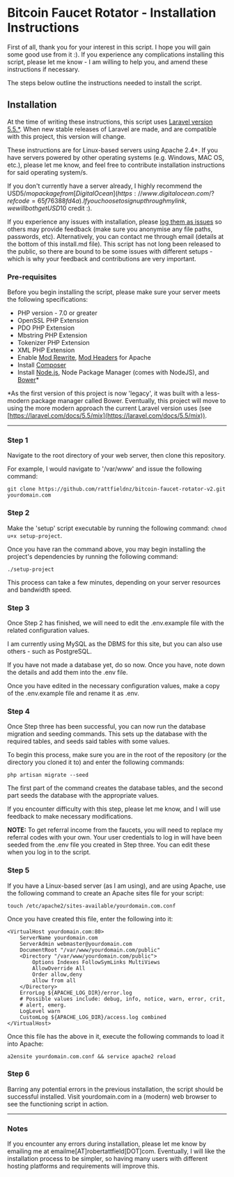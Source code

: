 # Bitcoin Faucet Rotator - Installation Instructions 

First of all, thank you for your interest in this script. I hope you will gain some good use from it :). If you experience any complications installing this script, please let me know - I am willing to help you, and amend these instructions if necessary.

The steps below outline the instructions needed to install the script.

## Installation 

At the time of writing these instructions, this script uses [Laravel version 5.5.*](https://laravel.com/docs/5.5/). When new stable releases of Laravel are made, and are compatible with this project, this version will change.

These instructions are for Linux-based servers using Apache 2.4+. If you have servers powered by other operating systems (e.g. Windows, MAC OS, etc.), please let me know, and feel free to contribute installation instructions for said operating system/s.

If you don't currently have a server already, I highly recommend the USD$5/mo package from [DigitalOcean](https://www.digitalocean.com/?refcode=65f76388fd4a). If you choose to sign up through my link, we will both get USD$10 credit :).

If you experience any issues with installation, please [log them as issues](https://github.com/rattfieldnz/bitcoin-faucet-rotator-v2/issues) so others may provide feedback (make sure you anonymise any file paths, passwords, etc). Alternatively, you can contact me through email (details at the bottom of this install.md file). This script has not long been released to the public, so there are bound to be some issues with different setups - which is why your feedback and contributions are very important.

### Pre-requisites

Before you begin installing the script, please make sure your server meets the following specifications:

* PHP version - 7.0 or greater
* OpenSSL PHP Extension
* PDO PHP Extension
* Mbstring PHP Extension
* Tokenizer PHP Extension
* XML PHP Extension
* Enable [Mod Rewrite](https://www.digitalocean.com/community/tutorials/how-to-rewrite-urls-with-mod_rewrite-for-apache-on-ubuntu-16-04), [Mod Headers](https://www.garron.me/en/bits/enable-mod-headers-apache-2.html) for Apache 
* Install [Composer](https://getcomposer.org/doc/00-intro.md)
* Install [Node.js](https://nodejs.org/en/download/package-manager/), Node Package Manager (comes with NodeJS), and [Bower](https://bower.io/#install-bower)*

*As the first version of this project is now 'legacy', it was built with a less-modern package manager called Bower. Eventually, this project will move to using the more modern approach the current Laravel version uses (see [https://laravel.com/docs/5.5/mix](https://laravel.com/docs/5.5/mix)).

---

### Step 1

Navigate to the root directory of your web server, then clone this repository. 

For example, I would navigate to '/var/www' and issue the following command:

    git clone https://github.com/rattfieldnz/bitcoin-faucet-rotator-v2.git yourdomain.com

### Step 2

Make the 'setup' script executable by running the following command: `chmod u+x setup-project`.

Once you have ran the command above, you may begin installing the project's dependencies by running the following command: 

`./setup-project`

This process can take a few minutes, depending on your server resources and bandwidth speed.

### Step 3

Once Step 2 has finished, we will need to edit the .env.example file with the related configuration values. 

I am currently using MySQL as the DBMS for this site, but you can also use others - such as PostgreSQL.

If you have not made a database yet, do so now. Once you have, note down the details and add them into the .env file.

Once you have edited in the necessary configuration values, make a copy of the .env.example file and rename it as .env.

### Step 4

Once Step three has been successful, you can now run the database migration and seeding commands. This sets up the database with the required tables, and seeds said tables with some values. 

To begin this process, make sure you are in the root of the repository (or the directory you cloned it to) and enter the following commands:

    php artisan migrate --seed

The first part of the command creates the database tables, and the second part seeds the database with the appropriate values.

If you encounter difficulty with this step, please let me know, and I will use feedback to make necessary modifications.

<strong>NOTE:</strong> To get referral income from the faucets, you will need to replace my referral codes with your own. Your user credentials to log in 
will have been seeded from the .env file you created in Step three. You can edit these when you log in to the script.

### Step 5

If you have a Linux-based server (as I am using), and are using Apache, use the following command to create an Apache sites file for your script:

    touch /etc/apache2/sites-available/yourdomain.com.conf 

Once you have created this file, enter the following into it:

    <VirtualHost yourdomain.com:80>
        ServerName yourdomain.com
        ServerAdmin webmaster@yourdomain.com
        DocumentRoot "/var/www/yourdomain.com/public"
        <Directory "/var/www/yourdomain.com/public">
            Options Indexes FollowSymLinks MultiViews
            AllowOverride All
            Order allow,deny
            allow from all
        </Directory>
        ErrorLog ${APACHE_LOG_DIR}/error.log
        # Possible values include: debug, info, notice, warn, error, crit,
        # alert, emerg.
        LogLevel warn
        CustomLog ${APACHE_LOG_DIR}/access.log combined
    </VirtualHost>

Once this file has the above in it, execute the following commands to load it into Apache:

`a2ensite yourdomain.com.conf && service apache2 reload`

### Step 6

Barring any potential errors in the previous installation, the script should be successful installed. Visit yourdomain.com in a (modern) web browser to see the functioning script in action.

___

### Notes

If you encounter any errors during installation, please let me know by emailing me at emailme[AT]robertattfield[DOT]com. Eventually, I will like the installation process to be simpler, so having many users with different hosting platforms and requirements will improve this.